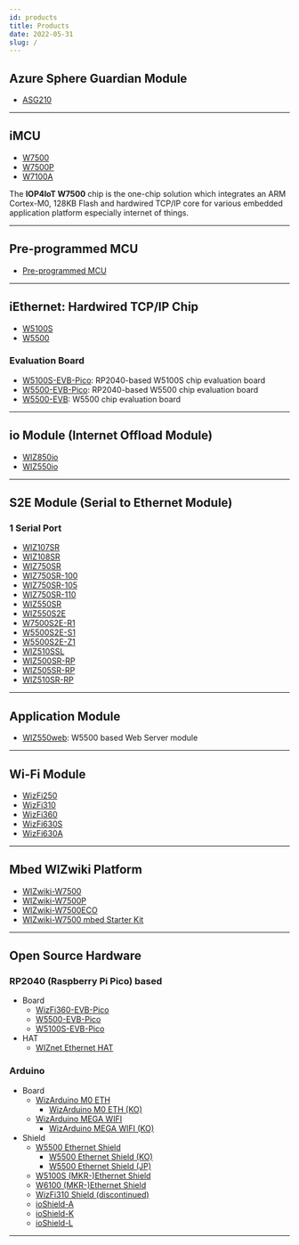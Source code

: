 ```yaml
---
id: products
title: Products
date: 2022-05-31
slug: /
---
```


## Azure Sphere Guardian Module

- [ASG210](Azure-Sphere/ASG210.md)

-----

## iMCU

  - [W7500](iMCU/W7500/Overview.md)
  - [W7500P](iMCU/W7500P/Overview.md)
  - [W7100A](iMCU/W7100/W7100A.md)

The **IOP4IoT W7500** chip is the one-chip solution which integrates an ARM Cortex-M0, 128KB Flash and hardwired TCP/IP core for various embedded application platform especially internet of things.

-----

## Pre-programmed MCU

  - [Pre-programmed MCU](Pre-programmed-MCU/Pre-programmed-MCU.md) 

-----

## iEthernet: Hardwired TCP/IP Chip

  - [W5100S](iEthernet/W5100S/Overview.md)
  - [W5500](iEthernet/W5500/Overview.md)

### Evaluation Board

  -  [W5100S-EVB-Pico](iEthernet/W5100S/w5100s-evb-pico.md): RP2040-based W5100S chip evaluation board
  -  [W5500-EVB-Pico](iEthernet/W5500/w5500-evb-pico.md): RP2040-based W5500 chip evaluation board
  -  [W5500-EVB](iEthernet/W5500/W5500-EVB/W5500-EVB.md): W5500 chip evaluation board

-----

## io Module (Internet Offload Module)

  * [WIZ850io](ioModule/WIZ850io.md)
  * [WIZ550io](ioModule/wiz550io.md)

-----

## S2E Module (Serial to Ethernet Module)

### 1 Serial Port

 * [WIZ107SR](S2E-Module/WIZ107SR/wiz107sr.md)
 * [WIZ108SR](S2E-Module/WIZ108SR/wiz108sr.md)
 * [WIZ750SR](S2E-Module/WIZ750SR/WIZ750SR.md)
 * [WIZ750SR-100](S2E-Module/WIZ750SR-1xx-Series/WIZ750SR-100/WIZ750SR-100.md)
 * [WIZ750SR-105](S2E-Module/WIZ750SR-1xx-Series/WIZ750SR-105/WIZ750SR-105.md)
 * [WIZ750SR-110](S2E-Module/WIZ750SR-1xx-Series/WIZ750SR-110/WIZ750SR-110.md)
 * [WIZ550SR](S2E-Module/WIZ550SR/WIZ550SR.md)
 * [WIZ550S2E](S2E-Module/WIZ550S2E/WIZ550S2E.md)
 * [W7500S2E-R1](S2E-Module/W7500S2E-R1/W7500S2E-R1.md)
 * [W5500S2E-S1](S2E-Module/W5500S2E-S1/W5500S2E-S1.md)
 * [W5500S2E-Z1](S2E-Module/W5500S2E-Z1/W5500S2E-Z1.md)
 * [WIZ510SSL](S2E-Module/WIZ510SSL/WIZ510SSL.md)
 * [WIZ500SR-RP](S2E-Module/WIZ5xxSR-RP-Series/WIZ500SR-RP/overview-en.md)
 * [WIZ505SR-RP](S2E-Module/WIZ5xxSR-RP-Series/WIZ500SR-RP/overview-en.md)
 * [WIZ510SR-RP](S2E-Module/WIZ5xxSR-RP-Series/WIZ500SR-RP/overview-en.md)

<!-- ### 2 Serial Port -->

<!-- ### 4 Serial Port -->

-----

## Application Module

  * [WIZ550web](App-Module/WIZ550web/WIZ550web.md): W5500 based Web Server module

-----

## Wi-Fi Module

  * [WizFi250](Wi-Fi-Module/WizFi250/WizFi250.md)
  * [WizFi310](Wi-Fi-Module/WizFi310/WizFi310.md)
  * [WizFi360](Wi-Fi-Module/WizFi360/WizFi360.md)
  * [WizFi630S](Wi-Fi-Module/WizFi630S/WizFi630S.md)
  * [WizFi630A](Wi-Fi-Module/WizFi630A/WizFi630A.md)

-----

## Mbed WIZwiki Platform

  - [WIZwiki-W7500](Mbed-WIZwiki-Platform/wizwiki-w7500.md)
  - [WIZwiki-W7500P](Mbed-WIZwiki-Platform/wizwiki-w7500p.md) 
  - [WIZwiki-W7500ECO](Mbed-WIZwiki-Platform/wizwiki-w7500eco.md)
  - [WIZwiki-W7500 mbed Starter Kit](Mbed-WIZwiki-Platform/WIZwiki-W7500-Mbed-Starter-Kit/WIZwiki-W7500-Mbed-Starter-Kit.md)

-----

## Open Source Hardware

### RP2040 (Raspberry Pi Pico) based 

* Board
  * [WizFi360-EVB-Pico](Open-Source-Hardware/WizFi360-EVB-Pico.md)
  * [W5500-EVB-Pico](iEthernet/W5500/w5500-evb-pico.md)
  * [W5100S-EVB-Pico](iEthernet/W5100S/w5100s-evb-pico.md)
* HAT
  * [WIZnet Ethernet HAT](Open-Source-Hardware/WIZnet-Ethernet-HAT.md)

### Arduino

* Board
  * [WizArduino M0 ETH](Open-Source-Hardware/WizArduino_M0_ETH_eng.md)
    * [WizArduino M0 ETH (KO)](Open-Source-Hardware/WizArduino_M0_ETH.md)
  * [WizArduino MEGA WIFI](Open-Source-Hardware/WizArduino_MEGA_WIFI_eng.md)
    * [WizArduino MEGA WIFI (KO)](Open-Source-Hardware/WizArduino_MEGA_WIFI.md)
* Shield
  * [W5500 Ethernet Shield](Open-Source-Hardware/W5500_Ethernet_Shield.md)
    * [W5500 Ethernet Shield (KO)](Open-Source-Hardware/W5500_Ethernet_Shield_kor.md)
    * [W5500 Ethernet Shield (JP)](Open-Source-Hardware/W5500_Ethernet_Shield_jp.md)
  * [W5100S (MKR-)Ethernet Shield](Open-Source-Hardware/W5100S_(MKR-)Ethernet_Shield.md)
  * [W6100 (MKR-)Ethernet Shield](Open-Source-Hardware/W6100_(MKR-)Ethernet_Shield.md)
  * [WizFi310 Shield (discontinued)](Open-Source-Hardware/WizFi310_Shield.md)
  * [ioShield-A](Open-Source-Hardware/ioShield-A.md)
  * [ioShield-K](Open-Source-Hardware/ioShield-K.md)
  * [ioShield-L](Open-Source-Hardware/ioShield-L.md)


<!-- 
  - [WizFi360-EVB-Pico](Open-Source-Hardware/WizFi360-EVB-Pico.md)
  - [WIZnet Ethernet HAT](Open-Source-Hardware/WIZnet-Ethernet-HAT.md)
  - [WizArduino M0 ETH](Open-Source-Hardware/WizArduino_M0_ETH.md)
  - [WizArduino MEGA WIFI](Open-Source-Hardware/WizArduino_MEGA_WIFI.md)
  - [WizFi310 Shield](Open-Source-Hardware/WizFi310_Shield.md)
  - [W5500 Ethernet Shield](Open-Source-Hardware/W5500_Ethernet_Shield.md)
  - [ioShield-A](Open-Source-Hardware/ioShield-A.md)
  - [ioShield-K](Open-Source-Hardware/ioShield-K.md)
  - [ioShield-L](Open-Source-Hardware/ioShield-L.md) 
-->
-----
